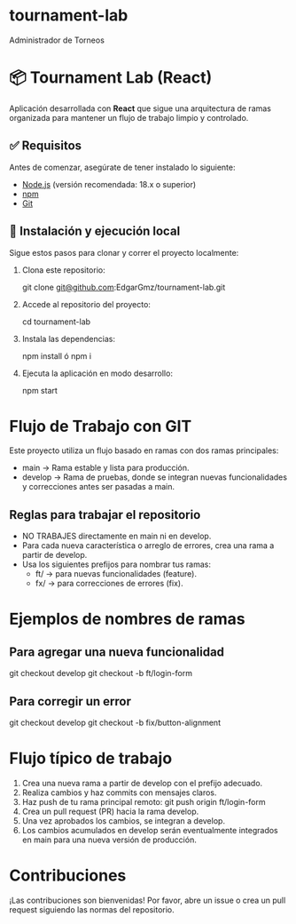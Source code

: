 # tournament-lab
Administrador de Torneos

# 📦 Tournament Lab (React)

Aplicación desarrollada con **React** que sigue una arquitectura de ramas organizada para mantener un flujo de trabajo limpio y controlado.

## ✅ Requisitos

Antes de comenzar, asegúrate de tener instalado lo siguiente:

- [Node.js](https://nodejs.org/) (versión recomendada: 18.x o superior)
- [npm](https://www.npmjs.com/) 
- [Git](https://git-scm.com/)

## 🚀 Instalación y ejecución local

Sigue estos pasos para clonar y correr el proyecto localmente:

1. Clona este repositorio:
   
   git clone git@github.com:EdgarGmz/tournament-lab.git

2. Accede al repositorio del proyecto:

    cd tournament-lab

3. Instala las dependencias:

    npm install ó npm i

4. Ejecuta la aplicación en modo desarrollo:

    npm start

# Flujo de Trabajo con GIT
Este proyecto utiliza un flujo basado en ramas con dos ramas principales:
- main -> Rama estable y lista para producción.
- develop -> Rama de pruebas, donde se integran nuevas funcionalidades y correcciones antes ser pasadas a main.

## Reglas para trabajar el repositorio
- NO TRABAJES directamente en main ni en develop.
- Para cada nueva característica o arreglo de errores, crea una rama a partir de develop.
- Usa los siguientes prefijos para nombrar tus ramas:
    - ft/ -> para nuevas funcionalidades (feature).
    - fx/ -> para correcciones de errores (fix).

# Ejemplos de nombres de ramas
## Para agregar una nueva funcionalidad
git checkout develop
git checkout -b ft/login-form

## Para corregir un error
git checkout develop
git checkout -b fix/button-alignment

# Flujo típico de trabajo 
1. Crea una nueva rama a partir de develop con el prefijo adecuado.
2. Realiza cambios y haz commits con mensajes claros.
3. Haz push de tu rama principal remoto:
    git push origin ft/login-form
4. Crea un pull request (PR) hacia la rama develop.
5. Una vez aprobados los cambios, se integran a develop.
6. Los cambios acumulados en develop serán eventualmente integrados en main para una nueva versión de producción.

# Contribuciones 
¡Las contribuciones son bienvenidas! Por favor, abre un issue o crea un pull request siguiendo las normas del repositorio.
